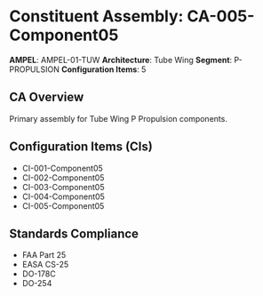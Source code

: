 # Constituent Assembly: CA-005-Component05

**AMPEL**: AMPEL-01-TUW
**Architecture**: Tube Wing
**Segment**: P-PROPULSION
**Configuration Items**: 5

## CA Overview
Primary assembly for Tube Wing P Propulsion components.

## Configuration Items (CIs)
- CI-001-Component05
- CI-002-Component05
- CI-003-Component05
- CI-004-Component05
- CI-005-Component05

## Standards Compliance
- FAA Part 25
- EASA CS-25
- DO-178C
- DO-254
